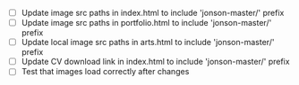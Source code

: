 - [ ] Update image src paths in index.html to include 'jonson-master/' prefix
- [ ] Update image src paths in portfolio.html to include 'jonson-master/' prefix
- [ ] Update local image src paths in arts.html to include 'jonson-master/' prefix
- [ ] Update CV download link in index.html to include 'jonson-master/' prefix
- [ ] Test that images load correctly after changes
